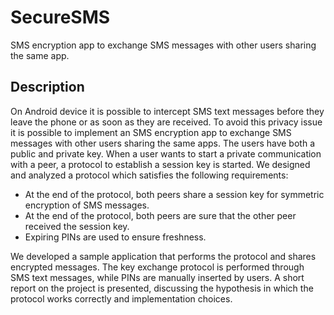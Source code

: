 SecureSMS
===================================

SMS encryption app to exchange SMS messages with other users sharing the same app.

Description
------------

On Android device it is possible to intercept SMS text messages before they leave the phone or as soon as they are received. To avoid this privacy issue it is possible to implement an SMS encryption app to exchange SMS messages with other users sharing the same apps. The users have both a public and private key. When a user wants to start a private communication with a peer, a protocol to establish a session key is started. We designed and analyzed a protocol which satisfies the following requirements:
- At the end of the protocol, both peers share a session key for symmetric encryption of SMS messages.
- At the end of the protocol, both peers are sure that the other peer received the session key.
- Expiring PINs are used to ensure freshness.

We developed a sample application that performs the protocol and shares encrypted messages. The key exchange protocol is performed through SMS text messages, while PINs are manually inserted by users.
A short report on the project is presented, discussing the hypothesis in which the protocol works correctly and implementation choices.
